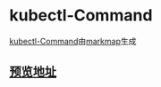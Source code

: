 # kubectl-Command
[kubectl-Command](https://github.com/Yunak/kubectl-Command)由[markmap](https://github.com/gera2ld/markmap)生成  

## [**预览地址**](https://yunak.github.io/kubectl-Command/)

